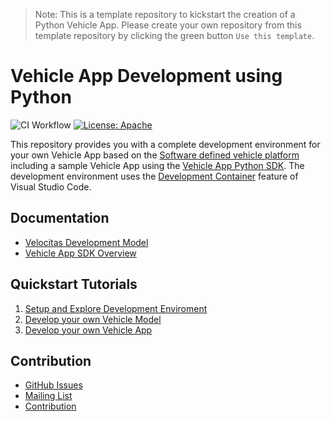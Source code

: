> Note:
This is a template repository to kickstart the creation of a Python Vehicle App. Please create your own repository from this template repository by clicking the green button `Use this template`.
# Vehicle App Development using Python

![CI Workflow](https://github.com/eclipse-velocitas/vehicle-app-python-template/actions/workflows/ci.yml/badge.svg#branch=main)
[![License: Apache](https://img.shields.io/badge/License-Apache-yellow.svg)](http://www.apache.org/licenses/LICENSE-2.0)

This repository provides you with a complete development environment for your own Vehicle App based on the [Software defined vehicle platform](https://sdv.eclipse.org/) including a sample Vehicle App using the [Vehicle App Python SDK](https://github.com/eclipse-velocitas/vehicle-app-python-sdk). The development environment uses the [Development Container](https://code.visualstudio.com/docs/remote/create-dev-container#:~:text=%20Create%20a%20development%20container%20%201%20Path,additional%20software%20in%20your%20dev%20container.%20More%20) feature of Visual Studio Code.

## Documentation
* [Velocitas Development Model](https://websites.eclipseprojects.io/velocitas/docs/about/development_model/)
* [Vehicle App SDK Overview](https://websites.eclipseprojects.io/velocitas/docs/about/development_model/vehicle_app_sdk/)

## Quickstart Tutorials
1. [Setup and Explore Development Enviroment](https://websites.eclipseprojects.io/velocitas/docs/tutorials/quickstart/)
1. [Develop your own Vehicle Model](https://websites.eclipseprojects.io/velocitas/docs/tutorials/tutorial_how_to_create_a_vehicle_model/)
1. [Develop your own Vehicle App](https://websites.eclipseprojects.io/velocitas/docs/tutorials/vehicle-app-development/)

## Contribution
- [GitHub Issues](https://github.com/eclipse-velocitas/vehicle-app-python-template/issues)
- [Mailing List](https://accounts.eclipse.org/mailing-list/velocitas-dev)
- [Contribution](CONTRIBUTING.md)
